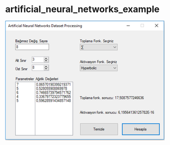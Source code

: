 # artificial_neural_networks_example
![Screenshot](https://github.com/enderimen/artificial_neural_networks_example/blob/master/artificial_neural_networks/artificial_neural_networks/bin/Debug/screenshot.png)
